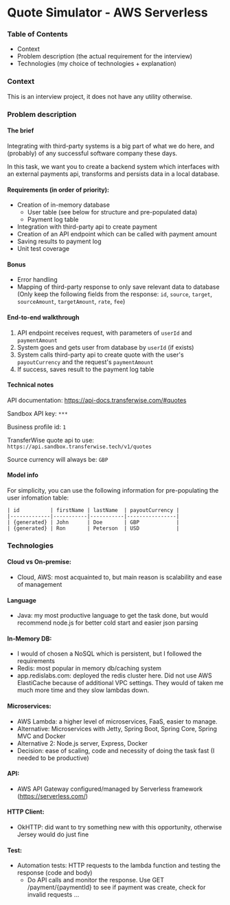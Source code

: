 # Quote Simulator - AWS Serverless

### Table of Contents  
 - Context
 - Problem description (the actual requirement for the interview)
 - Technologies (my choice of technologies + explanation)  

### Context

This is an interview project, it does not have any utility otherwise.

### Problem description 

#### The brief

Integrating with third-party systems is a big part of what we do here, and (probably) of any successful software company these days. 

In this task, we want you to create a backend system which interfaces with an external payments api, transforms and persists data in a local database. 


#### Requirements (in order of priority):
- Creation of in-memory database 
    -  User table (see below for structure and pre-populated data)
    -  Payment log table
- Integration with third-party api to create payment
- Creation of an API endpoint which can be called with payment amount
- Saving results to payment log
- Unit test coverage

#### Bonus
- Error handling
- Mapping of third-party response to only save relevant data to database (Only keep the following fields from the response: `id`, `source`, `target`, `sourceAmount`, `targetAmount`, `rate`, `fee`)
  
#### End-to-end walkthrough
1) API endpoint receives request, with parameters of `userId` and `paymentAmount`
2) System goes and gets user from database by `userId` (if exists)
3) System calls third-party api to create quote with the user's `payoutCurrency` and the request's `paymentAmount`
4) If success, saves result to the payment log table 

#### Technical notes

API documentation:
https://api-docs.transferwise.com/#quotes

Sandbox API key: `***`

Business profile id: `1`

TransferWise quote api to use:  `https://api.sandbox.transferwise.tech/v1/quotes`

Source currency will always be: `GBP`

#### Model info

For simplicity, you can use the following information for pre-populating the user infomation table:
```
| id          | firstName | lastName  | payoutCurrency |
|-------------|-----------|-----------|----------------|
| {generated} | John      | Doe       | GBP            |
| {generated} | Ron       | Peterson  | USD            |
```

### Technologies

#### Cloud vs On-premise:
- Cloud, AWS: most acquainted to, but main reason is scalability and ease of management

#### Language
 - Java: my most productive language to get the task done, but would recommend node.js for better cold start and easier json parsing

#### In-Memory DB:
 - I would of chosen a NoSQL which is persistent, but I followed the requirements
 - Redis: most popular in memory db/caching system
 - app.redislabs.com: deployed the redis cluster here. Did not use AWS ElastiCache because of additional VPC settings.
    They would of taken me much more time and they slow lambdas down.

#### Microservices:
 - AWS Lambda: a higher level of microservices, FaaS, easier to manage.
 - Alternative: Microservices with Jetty, Spring Boot, Spring Core, Spring MVC and Docker
 - Alternative 2: Node.js server, Express, Docker
 - Decision: ease of scaling, code and necessity of doing the task fast (I needed to be productive)

#### API:
 - AWS API Gateway configured/managed by Serverless framework (https://serverless.com/)

#### HTTP Client:
 - OkHTTP: did want to try something new with this opportunity, otherwise Jersey would do just fine

#### Test:
 - Automation tests: HTTP requests to the lambda function and testing the response (code and body)
    - Do API calls and monitor the response. Use GET /payment/{paymentId} to see if payment was create, check for invalid requests ...